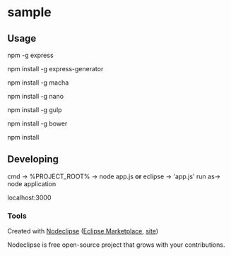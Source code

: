 

# sample



## Usage
npm  -g express

npm install -g express-generator

npm install -g macha

npm install -g nano

npm install -g gulp

npm install -g bower

npm install



## Developing
cmd -> %PROJECT_ROOT% -> node app.js 
 __or__ eclipse -> 'app.js'  run as-> node application

localhost:3000



### Tools

Created with [Nodeclipse](https://github.com/Nodeclipse/nodeclipse-1)
 ([Eclipse Marketplace](http://marketplace.eclipse.org/content/nodeclipse), [site](http://www.nodeclipse.org))   

Nodeclipse is free open-source project that grows with your contributions.




